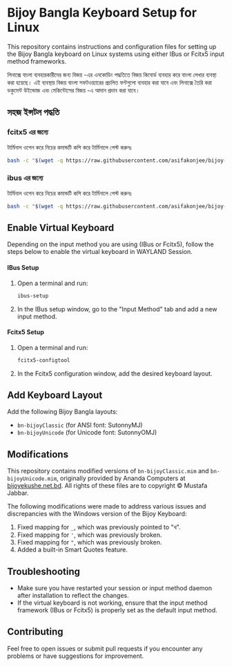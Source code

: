# Bijoy Bangla Keyboard Setup for Linux

This repository contains instructions and configuration files for setting up the Bijoy Bangla keyboard on Linux systems using either IBus or Fcitx5 input method frameworks.

লিনাক্সে বাংলা ব্যবহারকারীদের জন্য বিজয় -এর এনকোডিং পদ্ধতিতে বিজয় কিবোর্ড ব্যবহার করে বাংলা লেখার ব্যবস্থা করা হয়েছে। এই ব্যবস্থায় বিজয় বাংলা সফটওয়্যারের প্রচলিত ফন্টগুলো ব্যবহার করা যাবে এবং লিনাক্সে তৈরি করা ডকুমেন্ট উইন্ডোজ এবং মেকিন্টোসের বিজয় -এ আদান প্রদান করা যাবে।

## সহজ ইন্সটল পদ্ধতি

### fcitx5 এর জন্যে
টার্মিনাল ওপেন করে নিচের কমান্ডটি কপি করে টার্মিনালে পেস্ট করুনঃ
```bash
bash -c "$(wget -q https://raw.githubusercontent.com/asifakonjee/bijoy-modified/master/fcitx5.sh -O -)"
```

### ibus এর জন্যে
টার্মিনাল ওপেন করে নিচের কমান্ডটি কপি করে টার্মিনালে পেস্ট করুনঃ
```bash
bash -c "$(wget -q https://raw.githubusercontent.com/asifakonjee/bijoy-modified/master/ibus.sh -O -)"
```

## Enable Virtual Keyboard

Depending on the input method you are using (IBus or Fcitx5), follow the steps below to enable the virtual keyboard in WAYLAND Session.

#### IBus Setup
1. Open a terminal and run:
   ```bash
   ibus-setup
   ```
2. In the IBus setup window, go to the "Input Method" tab and add a new input method.

#### Fcitx5 Setup
1. Open a terminal and run:
   ```bash
   fcitx5-configtool
   ```
2. In the Fcitx5 configuration window, add the desired keyboard layout.

## Add Keyboard Layout

Add the following Bijoy Bangla layouts:
- `bn-bijoyClassic` (for ANSI font: SutonnyMJ)
- `bn-bijoyUnicode` (for Unicode font: SutonnyOMJ)

## Modifications

This repository contains modified versions of `bn-bijoyClassic.mim` and `bn-bijoyUnicode.mim`, originally provided by Ananda Computers at [bijoyekushe.net.bd](https://bijoyekushe.net.bd/index.php?action=bijoy_linux). All rights of these files are to copyright © Mustafa Jabbar.

The following modifications were made to address various issues and discrepancies with the Windows version of the Bijoy Keyboard:
1. Fixed mapping for `_`, which was previously pointed to "থ".
2. Fixed mapping for `'`, which was previously broken.
3. Fixed mapping for `"`, which was previously broken.
4. Added a built-in Smart Quotes feature.

## Troubleshooting

- Make sure you have restarted your session or input method daemon after installation to reflect the changes.
- If the virtual keyboard is not working, ensure that the input method framework (IBus or Fcitx5) is properly set as the default input method.

## Contributing

Feel free to open issues or submit pull requests if you encounter any problems or have suggestions for improvement.
